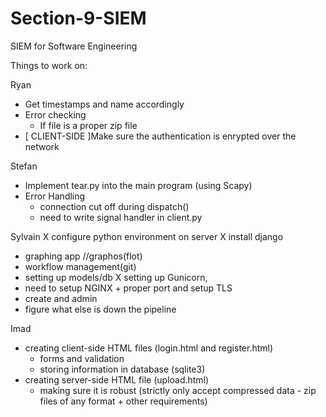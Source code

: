 # Section-9-SIEM
SIEM for Software Engineering

Things to work on:

Ryan
  - Get timestamps and name accordingly
  - Error checking
    - If file is a proper zip file
  - [ CLIENT-SIDE ]Make sure the authentication is enrypted over the network

Stefan
  - Implement tear.py into the main program (using Scapy)
  - Error Handling
    - connection cut off during dispatch()
    - need to write signal handler in client.py

Sylvain
  X configure python environment on server
  X install django
  - graphing app //graphos(flot)
  - workflow management(git)
  - setting up models/db
  X setting up Gunicorn,
  - need to setup NGINX + proper port and setup TLS
  - create and admin
  - figure what else is down the pipeline

Imad
- creating client-side HTML files (login.html and register.html)
  - forms and validation
  - storing information in database (sqlite3)
- creating server-side HTML file (upload.html)
  - making sure it is robust (strictly only accept compressed data - zip files of any format + other requirements) 
